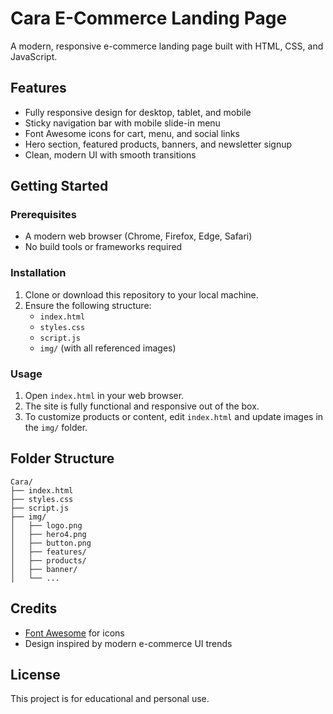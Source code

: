 # Cara E-Commerce Landing Page

A modern, responsive e-commerce landing page built with HTML, CSS, and JavaScript.

## Features
- Fully responsive design for desktop, tablet, and mobile
- Sticky navigation bar with mobile slide-in menu
- Font Awesome icons for cart, menu, and social links
- Hero section, featured products, banners, and newsletter signup
- Clean, modern UI with smooth transitions

## Getting Started

### Prerequisites
- A modern web browser (Chrome, Firefox, Edge, Safari)
- No build tools or frameworks required

### Installation
1. Clone or download this repository to your local machine.
2. Ensure the following structure:
    - `index.html`
    - `styles.css`
    - `script.js`
    - `img/` (with all referenced images)

### Usage
1. Open `index.html` in your web browser.
2. The site is fully functional and responsive out of the box.
3. To customize products or content, edit `index.html` and update images in the `img/` folder.

## Folder Structure
```
Cara/
├── index.html
├── styles.css
├── script.js
├── img/
│   ├── logo.png
│   ├── hero4.png
│   ├── button.png
│   ├── features/
│   ├── products/
│   ├── banner/
│   └── ...
```

## Credits
- [Font Awesome](https://fontawesome.com/) for icons
- Design inspired by modern e-commerce UI trends

## License
This project is for educational and personal use. 